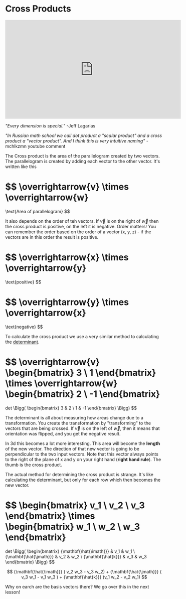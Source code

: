 # Cross Products
<iframe width="560" height="315" src="https://www.youtube.com/embed/eu6i7WJeinw" frameborder="0" allow="accelerometer; autoplay; clipboard-write; encrypted-media; gyroscope; picture-in-picture" allowfullscreen></iframe>

*"Every dimension is special."* -Jeff Lagarias

*"In Russian math school we call dot product a "scalar product" and a cross product a "vector product". And I think this is very intuitive naming"* -mchlkzmn youtube comment

The Cross product is the area of the parallelogram created by two vectors. The parallelogram is created by adding each vector to the other vector. It's written like this

$$
\overrightarrow{v} 
\times
\overrightarrow{w}
=
\text{Area of parallelogram}
$$

It also depends on the order of teh vectors. If $\overrightarrow{v}$ is on the right of $\overrightarrow{w}$ then the cross product is positive, on the left it is negative. Order matters! You can remember the order based on the order of a vector (x, y, z) - if the vectors are in this order the result is positive. 

$$
\overrightarrow{x} 
\times
\overrightarrow{y}
= 
\text{positive}
$$

$$
\overrightarrow{y}
\times
\overrightarrow{x}
= 
\text{negative}
$$

To calculate the cross product we use a very similar method to calculating the [determinant](../006_The_determinant). 

$$
\overrightarrow{v}
\begin{bmatrix}
    3 \\
    1
\end{bmatrix}
\times
\overrightarrow{w}
\begin{bmatrix}
    2 \\
    -1
\end{bmatrix}
=
det
\Bigg(
\begin{bmatrix}
   3 & 2  \\
   1 & -1 
\end{bmatrix}
\Bigg)
$$

The determinant is all about measuring how areas change due to a transformation. You create the transformation by "transforming" to the vectors that are being crossed. If $\overrightarrow{v}$ is on the left of $\overrightarrow{w}$, then it means that orientation was flipped, and you get the negative result. 

In 3d this becomes a lot more interesting. This area will become the **length** of the new vector. The direction of that new vector is going to be perpendicular to the two input vectors. Note that this vector always points to the right of the plane of x and y on your right hand (**right hand rule**). The thumb is the cross product. 

The actual method for determining the cross product is strange. 
It's like calculating the determinant, but only for each row which then becomes the new vector. 

$$
    \begin{bmatrix}
        v_1 \\
        v_2 \\
        v_3
    \end{bmatrix}
\times
    \begin{bmatrix}
        w_1 \\
        w_2 \\
        w_3
    \end{bmatrix}
= 
det
\Bigg(
\begin{bmatrix}
    {\mathbf{\hat{\imath}}} & v_1 & w_1 \\
    {\mathbf{\hat{\jmath}}} & v_2 & w_2 \\
    {\mathbf{\hat{k}}} & v_3 & w_3
\end{bmatrix}
\Bigg)
$$

$$
{\mathbf{\hat{\imath}}} 
(
v_2 w_3 - v_3 w_2) +
{\mathbf{\hat{\jmath}}} 
( v_3 w_1 - v_1 w_3 ) + 
{\mathbf{\hat{k}}}
(v_1 w_2 - v_2 w_1)
$$

Why on earch are the basis vectors there?
We go over this in the next lesson!


